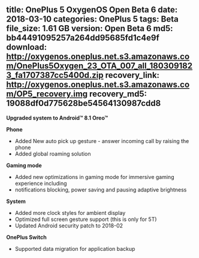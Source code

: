 title: OnePlus 5 OxygenOS Open Beta 6
date: 2018-03-10
categories: OnePlus 5
tags: Beta
file_size: 1.61 GB
version: Open Beta 6
md5: bb44491095257a264dd95685fd1c4e9f
download: http://oxygenos.oneplus.net.s3.amazonaws.com/OnePlus5Oxygen_23_OTA_007_all_1803091823_fa1707387cc5400d.zip
recovery_link: http://oxygenos.oneplus.net.s3.amazonaws.com/OP5_recovery.img
recovery_md5: 19088df0d775628be54564130987cdd8
---
**Upgraded system to Android™ 8.1 Oreo™**

**Phone**
* Added New auto pick up gesture - answer incoming call by raising the phone
* Added global roaming solution

**Gaming mode**
* Added new optimizations in gaming mode for immersive gaming experience including
* notifications blocking, power saving and pausing adaptive brightness

**System**
* Added more clock styles for ambient display
* Optimized full screen gesture support (this is only for 5T)
* Updated Android security patch to 2018-02

**OnePlus Switch**
* Supported data migration for application backup
